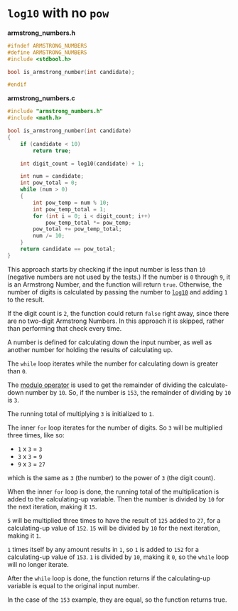 # `log10` with no `pow`

**armstrong_numbers.h**

```c
#ifndef ARMSTRONG_NUMBERS
#define ARMSTRONG_NUMBERS
#include <stdbool.h>

bool is_armstrong_number(int candidate);

#endif
```

**armstrong_numbers.c**

```c
#include "armstrong_numbers.h"
#include <math.h>

bool is_armstrong_number(int candidate)
{
    if (candidate < 10)
        return true;

    int digit_count = log10(candidate) + 1;

    int num = candidate;
    int pow_total = 0;
    while (num > 0)
    {
        int pow_temp = num % 10;
        int pow_temp_total = 1;
        for (int i = 0; i < digit_count; i++)
            pow_temp_total *= pow_temp;
        pow_total += pow_temp_total;
        num /= 10;
    }
    return candidate == pow_total;
}
```

This approach starts by checking if the input number is less than `10` (negative numbers are not used by the tests.)
If the number is `0` through `9`, it is an Armstrong Number, and the function will return `true`.
Otherwise, the number of digits is calculated by passing the number to [`log10`][log10] and adding `1` to the result.

If the digit count is `2`, the function could return `false` right away, since there are no two-digit Armstrong Numbers.
In this approach it is skipped, rather than performing that check every time.

A number is defined for calculating down the input number, as well as another number for holding the results of calculating up.

The `while` loop iterates while the number for calculating down is greater than `0`.

The [modulo operator][modulo] is used to get the remainder of dividing the calculate-down number by `10`.
So, if the number is `153`, the remainder of dividing by `10` is `3`.

The running total of multiplying `3` is initialized to `1`.

The inner `for` loop iterates for the number of digits.
So `3` will be multiplied three times, like so:

- `1` x `3` = `3`
- `3` x `3` = `9`
- `9` x `3` = `27`

which is the same as `3` (the number) to the power of `3` (the digit count).

When the inner `for` loop is done, the running total of the multiplication is added to the calculating-up variable.
Then the number is divided by `10` for the next iteration, making it `15`.

`5` will be multiplied three times to have the result of `125` added to `27`, for a calculating-up value of `152`.
`15` will be divided by `10` for the next iteration, making it `1`.

`1` times itself by any amount results in `1`, so `1` is added to `152` for a calculating-up value of `153`.
`1` is divided by `10`, making it `0`, so the `while` loop will no longer iterate.

After the `while` loop is done, the function returns if the calculating-up variable is equal to the original input number.

In the case of the `153` example, they are equal, so the function returns true.

[log10]: https://www.tutorialspoint.com/c_standard_library/c_function_log10.htm
[modulo]: https://www.geeksforgeeks.org/modulo-operator-in-c-cpp-with-examples/
[pow]: https://www.tutorialspoint.com/c_standard_library/c_function_pow.htm
